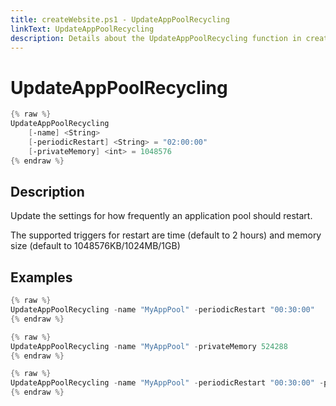 ```yaml
---
title: createWebsite.ps1 - UpdateAppPoolRecycling
linkText: UpdateAppPoolRecycling
description: Details about the UpdateAppPoolRecycling function in createWebsite.ps1 helper script
---
```


# UpdateAppPoolRecycling

```PowerShell
{% raw %}
UpdateAppPoolRecycling
    [-name] <String>
    [-periodicRestart] <String> = "02:00:00"
    [-privateMemory] <int> = 1048576
{% endraw %}
```

## Description

Update the settings for how frequently an application pool should restart.

The supported triggers for restart are time (default to 2 hours) and memory size (default to 1048576KB/1024MB/1GB)

## Examples

```PowerShell
{% raw %}
UpdateAppPoolRecycling -name "MyAppPool" -periodicRestart "00:30:00"
{% endraw %}
```

```PowerShell
{% raw %}
UpdateAppPoolRecycling -name "MyAppPool" -privateMemory 524288
{% endraw %}
```

```PowerShell
{% raw %}
UpdateAppPoolRecycling -name "MyAppPool" -periodicRestart "00:30:00" -privateMemory 524288
{% endraw %}
```
